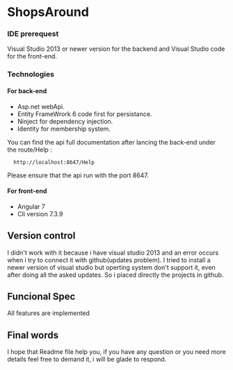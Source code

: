 # ShopsAround

### IDE prerequest

Visual Studio 2013 or newer version for the backend and Visual Studio code for the front-end.

### Technologies
 
#### For back-end

* Asp.net webApi.
* Entity FrameWrork 6 code first for persistance.
* Ninject for dependency injection.
* Identity for membership system.

You can find the api full documentation after lancing the back-end under the route/Help : 
``` 
  http://localhost:8647/Help
```
Please ensure that the api run with the port 8647.

#### For front-end

* Angular 7
* Cli version 7.3.9


## Version control

I didn't work with it because i have visual studio 2013 and an error occurs when i try to connect it with github(updates problem). I tried to install a newer version of visual studio but operting system don't support it, even after doing all the asked updates.
So i placed directly the projects in github.

## Funcional Spec

All features are implemented


## Final words

I hope that Readme file help you, if you have any question or you need more details feel free to demand it, i will be glade to respond.
